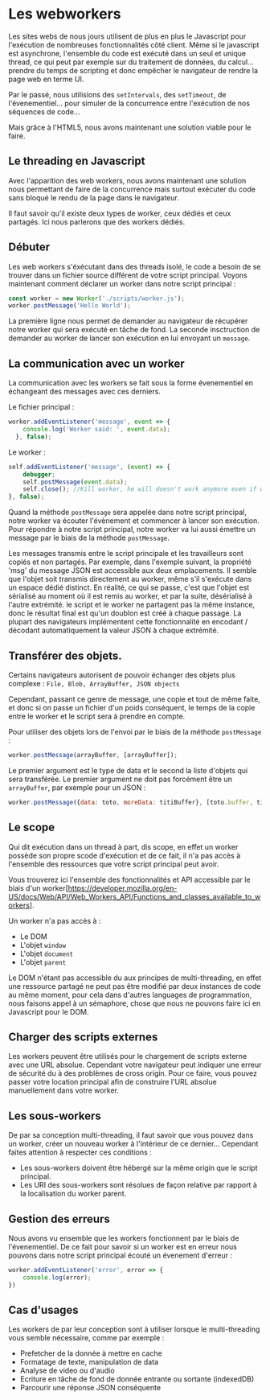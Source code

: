 # Les webworkers

Les sites webs de nous jours utilisent de plus en plus le Javascript pour l'exécution de nombreuses fonctionnalités
côté client. Même si le javascript est asynchrone, l'ensemble du code est exécuté dans un seul et unique thread, ce qui peut
par exemple sur du traitement de données, du calcul... prendre du temps de scripting et donc empêcher le navigateur de rendre la page web en terme UI.

Par le passé, nous utilisions des `setIntervals`, des `setTimeout`, de l'évenementiel... pour simuler de la concurrence entre l'exécution de nos séquences de code...

Mais grâce à l'HTML5, nous avons maintenant une solution viable pour le faire. 

## Le threading en Javascript 

Avec l'apparition des web workers, nous avons maintenant une solution nous permettant de faire de la concurrence mais surtout exécuter du code sans bloqué le rendu de la page dans le navigateur. 

Il faut savoir qu'il existe deux types de worker, ceux dédiés et ceux partagés. Ici nous parlerons que des workers dédiés.

## Débuter 

Les web workers s'éxécutant dans des threads isolé, le code a besoin de se trouver dans un fichier source différent de votre script principal. 
Voyons maintenant comment déclarer un worker dans notre script principal : 

```javascript
const worker = new Worker('./scripts/worker.js');
worker.postMessage('Hello World');
```

La première ligne nous permet de demander au navigateur de récupérer notre worker qui sera exécuté en tâche de fond. 
La seconde insctruction de demander au worker de lancer son exécution en lui envoyant un `message`. 

## La communication avec un worker

La communication avec les workers se fait sous la forme évenementiel en échangeant des messages avec ces derniers. 

Le fichier principal : 
```javascript
worker.addEventListener('message', event => {
    console.log('Worker said: ', event.data);
  }, false);
```

Le worker : 
```javascript
self.addEventListener('message', (event) => {
    debugger;
    self.postMessage(event.data);
    self.close(); //Kill worker, he will doesn't work anymore even if we send it again a message
}, false);
```

Quand la méthode `postMessage` sera appelée dans notre script principal, notre worker va écouter l'évènement et commencer à lancer son exécution. 
Pour répondre à notre script principal, notre worker va lui aussi émettre un message par le biais de la méthode `postMessage`. 

Les messages transmis entre le script principale et les travailleurs sont copiés et non partagés. 
Par exemple, dans l'exemple suivant, la propriété 'msg' du message JSON est accessible aux deux emplacements. 
Il semble que l'objet soit transmis directement au worker, même s'il s'exécute dans un espace dédié distinct. 
En réalité, ce qui se passe, c'est que l'objet est sérialisé au moment où il est remis au worker, et par la suite, 
désérialisé à l'autre extrémité. 
le script et le worker ne partagent pas la même instance, donc le résultat final est qu'un doublon est créé à chaque passage. La plupart des navigateurs implémentent cette fonctionnalité en encodant / décodant automatiquement la valeur JSON à chaque extrémité.

## Transférer des objets. 

Certains navigateurs autorisent de pouvoir échanger des objets plus complexe : 
`File, Blob, ArrayBuffer, JSON objects`

Cependant, passant ce genre de message, une copie et tout de même faite, et donc si on passe un fichier d'un poids conséquent, le temps de la copie entre le worker et le script sera à prendre en compte. 

Pour utiliser des objets lors de l'envoi par le biais de la méthode `postMessage` : 
```javascript
worker.postMessage(arrayBuffer, [arrayBuffer]);
```

Le premier argument est le type de data et le second la liste d'objets qui sera transférée. Le premier argument ne doit pas forcément être un `arrayBuffer`, par exemple pour un JSON : 
```javascript
worker.postMessage({data: toto, moreData: titiBuffer}, [toto.buffer, titiBuffer]);
```

## Le scope 

Qui dit exécution dans un thread à part, dis scope, en effet un worker possède son propre scode d'exécution et de ce fait, il n'a pas accès à l'ensemble des ressources que votre script principal peut avoir. 

Vous trouverez ici l'ensemble des fonctionnalités et API accessible par le biais d'un worker[https://developer.mozilla.org/en-US/docs/Web/API/Web_Workers_API/Functions_and_classes_available_to_workers]. 

Un worker n'a pas accès à : 

* Le DOM
* L'objet `window`
* L'objet `document`
* L'objet `parent`

Le DOM n'étant pas accessible du aux principes de multi-threading, en effet une ressource partagé ne peut pas être modifié par deux instances de code au même moment, pour cela dans d'autres languages de programmation, nous faisons appel à un sémaphore, chose que nous ne pouvons faire ici en Javascript pour le DOM. 

## Charger des scripts externes 

Les workers peuvent être utilisés pour le chargement de scripts externe avec une URL absolue. Cependant votre navigateur peut indiquer une erreur de sécurité du à des problèmes de cross origin. Pour ce faire, vous pouvez passer votre location principal afin de construire l'URL absolue manuellement dans votre worker. 

## Les sous-workers 

De par sa conception multi-threading, il faut savoir que vous pouvez dans un worker, créer un nouveau worker à l'intérieur de ce dernier... Cependant faites attention à respecter ces conditions : 

* Les sous-workers doivent être hébergé sur la même origin que le script principal. 
* Les URI des sous-workers sont résolues de façon relative par rapport à la localisation du worker parent.

## Gestion des erreurs 

Nous avons vu ensemble que les workers fonctionnent par le biais de l'évenementiel. De ce fait pour savoir si un worker est en erreur nous pouvons dans notre script principal écouté un évenement d'erreur : 

```javascript
worker.addEventListener('error', error => {
    console.log(error);
})
```

## Cas d'usages 

Les workers de par leur conception sont à utiliser lorsque le multi-threading vous semble nécessaire, comme par exemple : 

* Prefetcher de la donnée à mettre en cache 
* Formatage de texte, manipulation de data
* Analyse de video ou d'audio 
* Ecriture en tâche de fond de donnée entrante ou sortante (indexedDB)
* Parcourir une réponse JSON conséquente 
